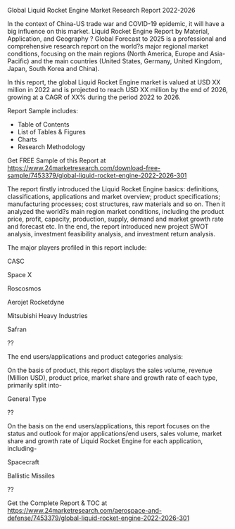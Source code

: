 Global Liquid Rocket Engine Market Research Report 2022-2026

In the context of China-US trade war and COVID-19 epidemic, it will have a big influence on this market. Liquid Rocket Engine Report by Material, Application, and Geography ? Global Forecast to 2025 is a professional and comprehensive research report on the world?s major regional market conditions, focusing on the main regions (North America, Europe and Asia-Pacific) and the main countries (United States, Germany, United Kingdom, Japan, South Korea and China).

In this report, the global Liquid Rocket Engine market is valued at USD XX million in 2022 and is projected to reach USD XX million by the end of 2026, growing at a CAGR of XX% during the period 2022 to 2026.

Report Sample includes:
- Table of Contents
- List of Tables & Figures
- Charts
- Research Methodology

Get FREE Sample of this Report at https://www.24marketresearch.com/download-free-sample/7453379/global-liquid-rocket-engine-2022-2026-301

The report firstly introduced the Liquid Rocket Engine basics: definitions, classifications, applications and market overview; product specifications; manufacturing processes; cost structures, raw materials and so on. Then it analyzed the world?s main region market conditions, including the product price, profit, capacity, production, supply, demand and market growth rate and forecast etc. In the end, the report introduced new project SWOT analysis, investment feasibility analysis, and investment return analysis.

The major players profiled in this report include:

CASC

Space X

Roscosmos

Aerojet Rocketdyne

Mitsubishi Heavy Industries

Safran

??

The end users/applications and product categories analysis:

On the basis of product, this report displays the sales volume, revenue (Million USD), product price, market share and growth rate of each type, primarily split into-

General Type

??

On the basis on the end users/applications, this report focuses on the status and outlook for major applications/end users, sales volume, market share and growth rate of Liquid Rocket Engine for each application, including-

Spacecraft

Ballistic Missiles

??

Get the Complete Report & TOC at https://www.24marketresearch.com/aerospace-and-defense/7453379/global-liquid-rocket-engine-2022-2026-301
